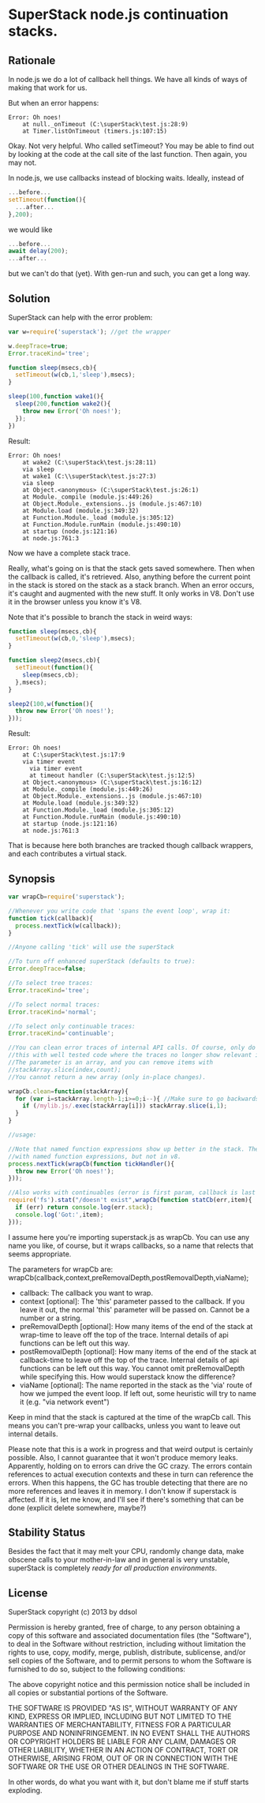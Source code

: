SuperStack node.js continuation stacks.
=======================================

Rationale
---------

In node.js we do a lot of callback hell things. We have all kinds of ways of making that work for us.

But when an error happens:

```
Error: Oh noes!
    at null._onTimeout (C:\superStack\test.js:28:9)
    at Timer.listOnTimeout (timers.js:107:15)
```

Okay. Not very helpful. Who called setTimeout? You may be able to find out by looking at the code at the call site of the last function. Then again, you may not.

In node.js, we use callbacks instead of blocking waits. Ideally, instead of

```JavaScript
...before...
setTimeout(function(){
  ...after...
},200);
```

we would like

```JavaScript
...before...
await delay(200);
...after...
```

but we can't do that (yet). With gen-run and such, you can get a long way.

Solution
--------

SuperStack can help with the error problem:

```JavaScript
var w=require('superstack'); //get the wrapper

w.deepTrace=true;
Error.traceKind='tree';

function sleep(msecs,cb){
  setTimeout(w(cb,1,'sleep'),msecs);
}

sleep(100,function wake1(){
  sleep(200,function wake2(){
    throw new Error('Oh noes!');
  });
})
```

Result:

```
Error: Oh noes!
    at wake2 (C:\superStack\test.js:28:11)
    via sleep
    at wake1 (C:\\superStack\test.js:27:3)
    via sleep
    at Object.<anonymous> (C:\superStack\test.js:26:1)
    at Module._compile (module.js:449:26)
    at Object.Module._extensions..js (module.js:467:10)
    at Module.load (module.js:349:32)
    at Function.Module._load (module.js:305:12)
    at Function.Module.runMain (module.js:490:10)
    at startup (node.js:121:16)
    at node.js:761:3
```

Now we have a complete stack trace.

Really, what's going on is that the stack gets saved somewhere. Then when the callback is called, it's retrieved. Also, anything before the current point in the stack is stored on the stack as a stack branch.
When an error occurs, it's caught and augmented with the new stuff. It only works in V8. Don't use it in the browser unless you know it's V8.

Note that it's possible to branch the stack in weird ways:

```JavaScript
function sleep(msecs,cb){
  setTimeout(w(cb,0,'sleep'),msecs);
}

function sleep2(msecs,cb){
  setTimeout(function(){
    sleep(msecs,cb);
  },msecs);
}

sleep2(100,w(function(){
  throw new Error('Oh noes!');
}));
```

Result:

```
Error: Oh noes!
    at C:\superStack\test.js:17:9
    via timer event
      via timer event
      at timeout handler (C:\superStack\test.js:12:5)
    at Object.<anonymous> (C:\superStack\test.js:16:12)
    at Module._compile (module.js:449:26)
    at Object.Module._extensions..js (module.js:467:10)
    at Module.load (module.js:349:32)
    at Function.Module._load (module.js:305:12)
    at Function.Module.runMain (module.js:490:10)
    at startup (node.js:121:16)
    at node.js:761:3
```

That is because here both branches are tracked though callback wrappers, and each contributes a virtual stack.

Synopsis
--------

```JavaScript
var wrapCb=require('superstack');

//Whenever you write code that 'spans the event loop', wrap it:
function tick(callback){
  process.nextTick(w(callback));
}

//Anyone calling 'tick' will use the superStack

//To turn off enhanced superStack (defaults to true):
Error.deepTrace=false;

//To select tree traces:
Error.traceKind='tree';

//To select normal traces:
Error.traceKind='normal';

//To select only continuable traces:
Error.traceKind='continuable';

//You can clean error traces of internal API calls. Of course, only do
//this with well tested code where the traces no longer show relevant information.
//The parameter is an array, and you can remove items with
//stackArray.slice(index,count);
//You cannot return a new array (only in-place changes).

wrapCb.clean=function(stackArray){
  for (var i=stackArray.length-1;i>=0;i--){ //Make sure to go backwards: We're deleting items.
    if (/mylib.js/.exec(stackArray[i])) stackArray.slice(i,1);
  }
}

//usage:

//Note that named function expressions show up better in the stack. There are issues
//with named function expressions, but not in v8.
process.nextTick(wrapCb(function tickHandler(){
  throw new Error('Oh noes!');
}));

//Also works with continuables (error is first param, callback is last param):
require('fs').stat("/doesn't exist",wrapCb(function statCb(err,item){
  if (err) return console.log(err.stack);
  console.log('Got:',item);
}));
```

I assume here you're importing superstack.js as wrapCb. You can use any name you like, of course, but it wraps callbacks, so a name that relects that seems appropriate.

The parameters for wrapCb are:
wrapCb(callback,context,preRemovalDepth,postRemovalDepth,viaName);

* callback: The callback you want to wrap.
* context [optional]: The 'this' parameter passed to the callback. If you leave it out, the normal 'this' parameter will be passed on. Cannot be a number or a string.
* preRemovalDepth [optional]: How many items of the end of the stack at wrap-time to leave off the top of the trace. Internal details of api functions can be left out this way.
* postRemovalDepth [optional]: How many items of the end of the stack at callback-time to leave off the top of the trace. Internal details of api functions can be left out this way. You cannot omit preRemovalDepth while specifying this. How would superstack know the difference?
* viaName [optional]: The name reported in the stack as the 'via' route of how we jumped the event loop. If left out, some heuristic will try to name it (e.g. "via network event")

Keep in mind that the stack is captured at the time of the wrapCb call.
This means you can't pre-wrap your callbacks, unless you want to leave out internal details.

Please note that this is a work in progress and that weird output is certainly possible. Also, I cannot guarantee that it won't produce memory leaks. Apparently, holding on to errors can drive the GC crazy. The errors contain references to actual execution contexts and these in turn can reference the errors. When this happens, the GC has trouble detecting that there are no more references and leaves it in memory. I don't know if superstack is affected. If it is, let me know, and I'll see if there's something that can be done (explicit delete somewhere, maybe?)

Stability Status
----------------

Besides the fact that it may melt your CPU, randomly change data, make obscene calls to your mother-in-law and in general is very unstable, superStack is completely *ready for all production environments*.

License
-------

SuperStack  copyright (c) 2013 by ddsol

Permission is hereby granted, free of charge, to any person obtaining a copy of
this software and associated documentation files (the "Software"), to deal in
the Software without restriction, including without limitation the rights to
use, copy, modify, merge, publish, distribute, sublicense, and/or sell copies
of the Software, and to permit persons to whom the Software is furnished to do
so, subject to the following conditions:

The above copyright notice and this permission notice shall be included in all
copies or substantial portions of the Software.

THE SOFTWARE IS PROVIDED "AS IS", WITHOUT WARRANTY OF ANY KIND, EXPRESS OR
IMPLIED, INCLUDING BUT NOT LIMITED TO THE WARRANTIES OF MERCHANTABILITY,
FITNESS FOR A PARTICULAR PURPOSE AND NONINFRINGEMENT. IN NO EVENT SHALL THE
AUTHORS OR COPYRIGHT HOLDERS BE LIABLE FOR ANY CLAIM, DAMAGES OR OTHER
LIABILITY, WHETHER IN AN ACTION OF CONTRACT, TORT OR OTHERWISE, ARISING FROM,
OUT OF OR IN CONNECTION WITH THE SOFTWARE OR THE USE OR OTHER DEALINGS IN THE
SOFTWARE.

In other words, do what you want with it, but don't blame me if stuff starts exploding.
